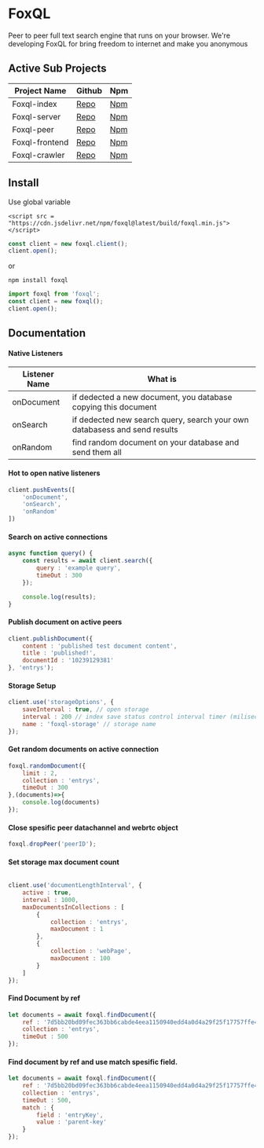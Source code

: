 # FoxQL
Peer to peer full text search engine that runs on your browser. 
We're developing FoxQL for bring freedom to internet and make you anonymous

## Active Sub Projects
| Project Name  |  Github | Npm |
| ------------ | ------------ |--------- |
| Foxql-index  | [Repo](https://github.com/boraozer/foxql-index "Repo")   | [Npm](https://cutt.ly/JhNPhum "Npm") |
| Foxql-server  |  [Repo](https://github.com/boraozer/foxql-server "Repo") |[Npm](https://cutt.ly/8hNPc5X "Npm") |
|Foxql-peer | [Repo](https://github.com/boraozer/foxql-peer "Repo") | [Npm](https://cutt.ly/rhNPWcZ "Npm") |
|Foxql-frontend | [Repo](https://github.com/boraozer/foxql-frontend "Repo") | [Npm](# "Npm") |
|Foxql-crawler | [Repo](https://github.com/boraozer/foxql-crawler "Repo") | [Npm](# "Npm") |

## Install

Use global variable
```
<script src = "https://cdn.jsdelivr.net/npm/foxql@latest/build/foxql.min.js"></script>
```

``` javascript
const client = new foxql.client();
client.open();
```

or
```
npm install foxql
```


``` javascript
import foxql from 'foxql';
const client = new foxql();
client.open();
```

## Documentation


#### Native Listeners
| Listener Name  |  What is |
| ------------ | ------------ |
| onDocument | if dedected a new document, you database copying this document  |
| onSearch | if dedected new search query, search your own databasess and send results |
| onRandom | find random document on your database and send them all |

#### Hot to open native listeners

``` javascript
client.pushEvents([
    'onDocument',
    'onSearch',
    'onRandom'
])
```

#### Search on active connections

``` javascript
async function query() {
    const results = await client.search({
        query : 'example query',
        timeOut : 300
    });

    console.log(results);
}
```

#### Publish document on active peers

``` javascript
client.publishDocument({
    content : 'published test document content',
    title : 'published!',
    documentId : '10239129381'
}, 'entrys');

```

#### Storage Setup

``` javascript
client.use('storageOptions', {
    saveInterval : true, // open storage
    interval : 200 // index save status control interval timer (miliseconds),
    name : 'foxql-storage' // storage name
});


```



#### Get random documents on active connection
``` javascript
foxql.randomDocument({
    limit : 2,
    collection : 'entrys',
    timeOut : 300
},(documents)=>{
    console.log(documents)
});
```

#### Close spesific peer datachannel and webrtc object
``` javascript
foxql.dropPeer('peerID');
```


#### Set storage max document count
```javascript

client.use('documentLengthInterval', {
    active : true,
    interval : 1000,
    maxDocumentsInCollections : [
        {
            collection : 'entrys',
            maxDocument : 1
        },
        {
            collection : 'webPage',
            maxDocument : 100
        }
    ]
});
```

#### Find Document by ref
``` javascript
let documents = await foxql.findDocument({  
    ref : '7d5bb20bd09fec363bb6cabde4eea1150940edd4a0d4a29f25f17757ffe47a68',
    collection : 'entrys',
    timeOut : 500
});
```

#### Find document by ref and use match spesific field.
``` javascript
let documents = await foxql.findDocument({  
    ref : '7d5bb20bd09fec363bb6cabde4eea1150940edd4a0d4a29f25f17757ffe47a68',
    collection : 'entrys',
    timeOut : 500,
    match : {
        field : 'entryKey',
        value : 'parent-key'
    }
});
```